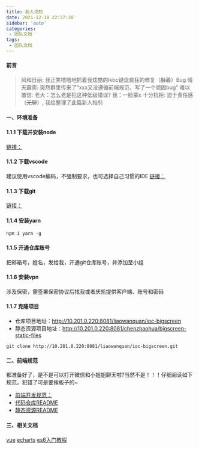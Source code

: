 ```yaml
---
title: 新人须知
date: 2021-12-10 22:37:38
sidebar: 'auto'
categories: 
 - 团队文档
tags: 
 - 团队文档
---
```

#### 前言
> 风和日丽: 我正笑嘻嘻地抓着我炫酷的ikbc键盘疯狂的修复（~~敲着~~）Bug
> 晴天霹雳: 突然群里传来了“xxx又没遵循前端规范，写了一个顽固bug”
> 难以置信: 老大：怎么老是犯这种低级错误? 我：一脸蒙x
> 十分抗拒: 迫于责任感（~~无聊~~）, 我给整理了此篇新人指引

#### 一、环境准备

#### 1.1.1 下载并安装node
[链接：](http://nodejs.cn/download/)

#### 1.1.2 下载vscode
建议使用vscode编码，不强制要求，也可选择自己习惯的IDE
[链接：](https://code.visualstudio.com/)

#### 1.1.3 下载git
[链接：](https://www.git-scm.com/download)

#### 1.1.4 安装yarn
```shell
npm i yarn -g
```
#### 1.1.5 开通仓库账号
把邮箱号，姓名，发给我，开通git仓库账号，并添加至小组

#### 1.1.6 安装vpn
涉及保密，需签署保密协议后找我或者庆凯提供客户端、账号和密码

#### 1.1.7 克隆项目
- 仓库项目地址：http://10.201.0.220:8081/liaowanquan/ioc-bigscreen
- 静态资源项目地址：http://10.201.0.220:8081/chenzhaohua/bigscreen-static-files

```shell
git clone http://10.201.0.220:8081/liaowanquan/ioc-bigscreen.git
```

#### 二、前端规范
都准备好了，是不是可以打开微信和小姐姐聊天啦?当然不是！！！仔细阅读如下规范，犯错了可是要挨板子的~
- [前端开发规范：](https://www.yuque.com/ca87n0/hfr2xg/frmdno)
- [代码仓库README](http://10.201.0.220:8081/liaowanquan/ioc-bigscreen/-/blob/develop/README.md)
- [静态资源README](http://10.201.0.220:8081/chenzhaohua/bigscreen-static-files/-/blob/develop/README.md)

#### 三、相关文档
[vue](https://vuejs.bootcss.com/guide/)
[echarts](https://echarts.apache.org/examples/zh/index.html)
[es6入门教程](https://es6.ruanyifeng.com/)
